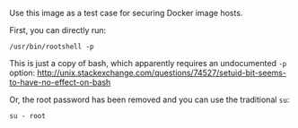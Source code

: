 Use this image as a test case for securing Docker image hosts.

First, you can directly run:
```
/usr/bin/rootshell -p
```

This is just a copy of bash, which apparently requires an undocumented `-p` option:
http://unix.stackexchange.com/questions/74527/setuid-bit-seems-to-have-no-effect-on-bash

Or, the root password has been removed and you can use the traditional `su`:
```
su - root
```
